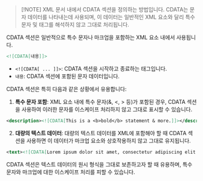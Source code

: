 
> [!NOTE] <![CDATA[ ... ]]>
> XML 문서 내에서 CDATA 섹션을 정의하는 방법입니다. CDATA는 문자 데이터를 나타내는데 사용되며, 이 데이터는 일반적인 XML 요소와 달리 특수 문자 및 태그를 해석하지 않고 그대로 처리됩니다.

CDATA 섹션은 일반적으로 특수 문자나 마크업을 포함하는 XML 요소 내에서 사용됩니다. 

```xml
<![CDATA[내용]]>
```

- `<![CDATA[ ... ]]>`: CDATA 섹션을 시작하고 종료하는 태그입니다.
- `내용`: CDATA 섹션에 포함된 문자 데이터입니다.

CDATA 섹션은 특히 다음과 같은 상황에서 유용합니다:

1. **특수 문자 포함**: XML 요소 내에 특수 문자(&, <, > 등)가 포함된 경우, CDATA 섹션을 사용하여 이러한 문자를 이스케이프 처리하지 않고 그대로 표시할 수 있습니다.

```xml
<description><![CDATA[This is a <b>bold</b> statement & more.]]></description>
```

2. **대량의 텍스트 데이터**: 대량의 텍스트 데이터를 XML에 포함해야 할 때 CDATA 섹션을 사용하면 이 데이터가 마크업 요소와 상호작용하지 않고 그대로 유지됩니다.

```xml
<text><![CDATA[Lorem ipsum dolor sit amet, consectetur adipiscing elit. ...]]></text>
```

CDATA 섹션은 텍스트 데이터의 원시 형식을 그대로 보존하고자 할 때 유용하며, 특수 문자와 마크업에 대한 이스케이프 처리를 피할 수 있습니다.